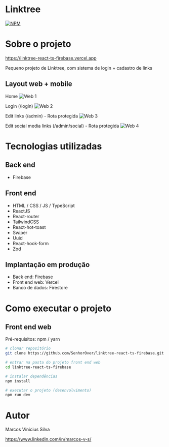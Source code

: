 # Linktree
[![NPM](https://img.shields.io/npm/l/react)](https://github.com/SenhorOver/linktree-react-ts-firebase/blob/master/LICENSE) 

# Sobre o projeto

https://linktree-react-ts-firebase.vercel.app

Pequeno projeto de Linktree, com sistema de login + cadastro de links

## Layout web + mobile
Home
![Web 1](https://i.ibb.co/1JbBtKwW/Screenshot-from-2025-08-03-21-14-08.png)

Login (/login)
![Web 2](https://i.ibb.co/DP58SwWq/Screenshot-from-2025-08-03-21-15-39.png)

Edit links (/admin) - Rota protegida
![Web 3](https://i.ibb.co/x8Df9cQb/Screenshot-from-2025-08-03-21-20-30.png)

Edit social media links (/admin/social) - Rota protegida
![Web 4](https://i.ibb.co/wFBSwMnt/Screenshot-from-2025-08-03-21-16-23.png)

# Tecnologias utilizadas
## Back end
- Firebase
  
## Front end
- HTML / CSS / JS / TypeScript
- ReactJS
- React-router
- TailwindCSS
- React-hot-toast
- Swiper
- Uuid
- React-hook-form
- Zod
## Implantação em produção
- Back end: Firebase
- Front end web: Vercel
- Banco de dados: Firestore

# Como executar o projeto

## Front end web
Pré-requisitos: npm / yarn

```bash
# clonar repositório
git clone https://github.com/SenhorOver/linktree-react-ts-firebase.git

# entrar na pasta do projeto front end web
cd linktree-react-ts-firebase

# instalar dependências
npm install

# executar o projeto (desenvolvimento)
npm run dev
```

# Autor

Marcos Vinicius Silva

https://www.linkedin.com/in/marcos-v-s/
